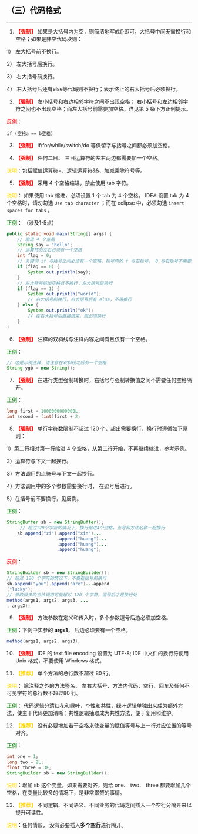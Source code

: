 ## （三）代码格式

---

1.  **<font color=#FF0000>【强制】</font>** 如果是大括号内为空，则简洁地写成{}即可，大括号中间无需换行和空格；如果是非空代码块则：

1） 左大括号前不换行。

2） 左大括号后换行。

3） 右大括号前换行。

4） 右大括号后还有else等代码则不换行；表示终止的右大括号后必须换行。 


2.  **<font color=#FF0000>【强制】</font>**  左小括号和右边相邻字符之间不出现空格； 右小括号和左边相邻字符之间也不出现空格；而左大括号前需要加空格。详见第 5 条下方正例提示。

<font color=#FF0000>反例</font>：
```
if (空格a == b空格)
```


3.  **<font color=#FF0000>【强制】</font>** if/for/while/switch/do 等保留字与括号之间都必须加空格。


4.  **<font color=#FF0000>【强制】</font>** 任何二目、 三目运算符的左右两边都需要加一个空格。
   
<font color=#FFD700>说明</font>：包括赋值运算符=、逻辑运算符&&、加减乘除符号等。


5.  **<font color=#FF0000>【强制】</font>** 采用 4 个空格缩进，禁止使用 tab 字符。
  
<font color=#FFD700>说明</font>：
如果使用 tab 缩进，必须设置 1 个 tab 为 4 个空格。 IDEA 设置 tab 为 4 个空格时，请勿勾选 `Use tab character` ；而在 eclipse 中，必须勾选 `insert spaces for tabs` 。
   
<font color=#008000> 正例</font>： （涉及1-5点）

```java
public static void main(String[] args) {
    // 缩进 4 个空格
    String say = "hello";
    // 运算符的左右必须有一个空格
    int flag = 0;
    // 关键词 if 与括号之间必须有一个空格，括号内的 f 与左括号， 0 与右括号不需要空格
    if (flag == 0) {
        System.out.println(say);
    }
    // 左大括号前加空格且不换行；左大括号后换行
    if (flag == 1) {
        System.out.println("world");
        // 右大括号前换行，右大括号后有 else，不用换行
    } else {
        System.out.println("ok");
        // 在右大括号后直接结束，则必须换行
    }
}
```


6.  **<font color=#FF0000>【强制】</font>** 注释的双斜线与注释内容之间有且仅有一个空格。
 
<font color=#008000> 正例</font>：

```java
// 这是示例注释，请注意在双斜线之后有一个空格  
String ygb = new String(); 
```


7.  **<font color=#FF0000>【强制】</font>** 在进行类型强制转换时，右括号与强制转换值之间不需要任何空格隔开。
 
<font color=#008000> 正例</font>：

```java
long first = 1000000000000L;
int second = (int)first + 2;
```


8.  **<font color=#FF0000>【强制】</font>** 单行字符数限制不超过 120 个，超出需要换行，换行时遵循如下原则：

1）第二行相对第一行缩进 4 个空格，从第三行开始，不再继续缩进，参考示例。

2）运算符与下文一起换行。

3）方法调用的点符号与下文一起换行。

4）方法调用中的多个参数需要换行时， 在逗号后进行。

5）在括号前不要换行，见反例。

<font color=#008000> 正例</font>：

```java
StringBuffer sb = new StringBuffer();
     // 超过120个字符的情况下，换行缩进4个空格，点号和方法名称一起换行
    sb.append("zi").append("xin")...
                   .append("huang")...
                   .append("huang")...
                   .append("huang");
```

<font color=#FF0000>反例</font>：

```java
StringBuilder sb = new StringBuilder();
// 超过 120 个字符的情况下，不要在括号前换行
sb.append("you").append("are")...append
("lucky");
// 参数很多的方法调用可能超过 120 个字符，逗号后才是换行处
method(args1, args2, args3, ...
, argsX);
```


9.  **<font color=#FF0000>【强制】</font>** 方法参数在定义和传入时，多个参数逗号后边必须加空格。 

<font color=#008000> 正例</font>：下例中实参的 **args1**， 后边必须要有一个空格。

```java
method(args1, args2, args3);
```


10.  **<font color=#FF0000>【强制】</font>** IDE 的 text file encoding 设置为 UTF-8; IDE 中文件的换行符使用 Unix 格式，不要使用 Windows 格式。


11. **<font COLOR=#FFD700>【推荐】</font>**  单个方法的总行数不超过 80 行。

<font color=#FFD700>说明</font>： 除注释之外的方法签名、 左右大括号、方法内代码、空行、回车及任何不可见字符的总行数不超过80 行。

<font color=#008000> 正例</font>： 代码逻辑分清红花和绿叶，个性和共性，绿叶逻辑单独出来成为额外方法，使主干代码更加清晰；共性逻辑抽取成为共性方法，便于复用和维护。


12. **<font COLOR=#FFD700>【推荐】</font>** 没有必要增加若干空格来使变量的赋值等号与上一行对应位置的等号对齐。

<font color=#008000> 正例</font>： 

```java
int one = 1;
long two = 2L;
float three = 3F;
StringBuilder sb = new StringBuilder();
```

<font color=#FFD700>说明</font>：增加 sb 这个变量，如果需要对齐，则给 one、 two、 three 都要增加几个空格，在变量比较多的情况下，是非常累赘的事情。


13. **<FONT COLOR=#FFD700>【推荐】</FONT>** 不同逻辑、不同语义、不同业务的代码之间插入一个空行分隔开来以提升可读性。

<font color=#FFD700>说明</font>：任何情形， 没有必要插入**多个空行**进行隔开。